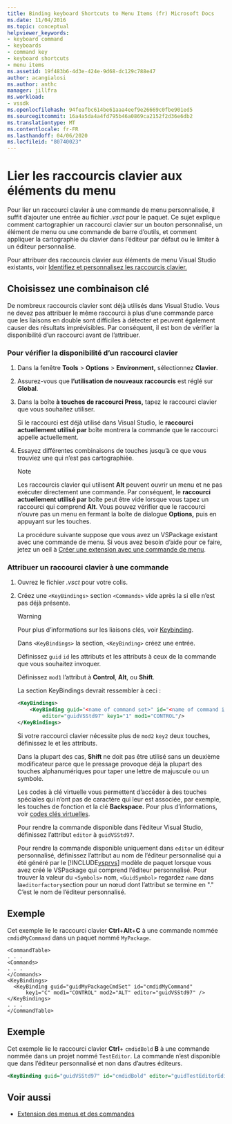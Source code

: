 ```yaml
---
title: Binding keyboard Shortcuts to Menu Items (fr) Microsoft Docs
ms.date: 11/04/2016
ms.topic: conceptual
helpviewer_keywords:
- keyboard command
- keyboards
- command key
- keyboard shortcuts
- menu items
ms.assetid: 19f483b6-4d3e-424e-9d68-dc129c788e47
author: acangialosi
ms.author: anthc
manager: jillfra
ms.workload:
- vssdk
ms.openlocfilehash: 94feafbc614be61aaa4eef9e26669c0fbe901ed5
ms.sourcegitcommit: 16a4a5da4a4fd795b46a0869ca2152f2d36e6db2
ms.translationtype: MT
ms.contentlocale: fr-FR
ms.lasthandoff: 04/06/2020
ms.locfileid: "80740023"
---
```

# <a name="bind-keyboard-shortcuts-to-menu-items"></a>Lier les raccourcis clavier aux éléments du menu
Pour lier un raccourci clavier à une commande de menu personnalisée, il suffit d’ajouter une entrée au fichier *.vsct* pour le paquet. Ce sujet explique comment cartographier un raccourci clavier sur un bouton personnalisé, un élément de menu ou une commande de barre d’outils, et comment appliquer la cartographie du clavier dans l’éditeur par défaut ou le limiter à un éditeur personnalisé.

 Pour attribuer des raccourcis clavier aux éléments de menu Visual Studio existants, voir [Identifiez et personnalisez les raccourcis clavier.](../ide/identifying-and-customizing-keyboard-shortcuts-in-visual-studio.md)

## <a name="choose-a-key-combination"></a>Choisissez une combinaison clé
 De nombreux raccourcis clavier sont déjà utilisés dans Visual Studio. Vous ne devez pas attribuer le même raccourci à plus d’une commande parce que les liaisons en double sont difficiles à détecter et peuvent également causer des résultats imprévisibles. Par conséquent, il est bon de vérifier la disponibilité d’un raccourci avant de l’attribuer.

### <a name="to-verify-the-availability-of-a-keyboard-shortcut"></a>Pour vérifier la disponibilité d’un raccourci clavier

1. Dans la fenêtre **Tools** > **Options** > **Environment,** sélectionnez **Clavier**.

2. Assurez-vous que **l’utilisation de nouveaux raccourcis** est réglé sur **Global**.

3. Dans la boîte **à touches de raccourci Press,** tapez le raccourci clavier que vous souhaitez utiliser.

    Si le raccourci est déjà utilisé dans Visual Studio, le **raccourci actuellement utilisé par** boîte montrera la commande que le raccourci appelle actuellement.

4. Essayez différentes combinaisons de touches jusqu’à ce que vous trouviez une qui n’est pas cartographiée.

   > [!NOTE]
   > Les raccourcis clavier qui utilisent **Alt** peuvent ouvrir un menu et ne pas exécuter directement une commande. Par conséquent, le **raccourci actuellement utilisé par** boîte peut être vide lorsque vous tapez un raccourci qui comprend **Alt**. Vous pouvez vérifier que le raccourci n’ouvre pas un menu en fermant la boîte de dialogue **Options,** puis en appuyant sur les touches.

   La procédure suivante suppose que vous avez un VSPackage existant avec une commande de menu. Si vous avez besoin d’aide pour ce faire, jetez un oeil à [Créer une extension avec une commande de menu](../extensibility/creating-an-extension-with-a-menu-command.md).

### <a name="to-assign-a-keyboard-shortcut-to-a-command"></a>Attribuer un raccourci clavier à une commande

1. Ouvrez le fichier *.vsct* pour votre colis.

2. Créez une `<KeyBindings>` section `<Commands>` vide après la si elle n’est pas déjà présente.

   > [!WARNING]
   > Pour plus d’informations sur les liaisons clés, voir [Keybinding](../extensibility/keybinding-element.md).

    Dans `<KeyBindings>` la section, `<KeyBinding>` créez une entrée.

    Définissez `guid` `id` les attributs et les attributs à ceux de la commande que vous souhaitez invoquer.

    Définissez `mod1` l’attribut à **Control**, **Alt**, ou **Shift**.

    La section KeyBindings devrait ressembler à ceci :

   ```xml
   <KeyBindings>
       <KeyBinding guid="<name of command set>" id="<name of command id>"
           editor="guidVSStd97" key1="1" mod1="CONTROL"/>
   </KeyBindings>

   ```

   Si votre raccourci clavier nécessite plus de `mod2` `key2` deux touches, définissez le et les attributs.

   Dans la plupart des cas, **Shift** ne doit pas être utilisé sans un deuxième modificateur parce que le pressage provoque déjà la plupart des touches alphanumériques pour taper une lettre de majuscule ou un symbole.

   Les codes à clé virtuelle vous permettent d’accéder à des touches spéciales qui n’ont pas de caractère qui leur est associée, par exemple, les touches de fonction et la clé **Backspace.** Pour plus d’informations, voir [codes clés virtuelles](/windows/desktop/inputdev/virtual-key-codes).

   Pour rendre la commande disponible dans l’éditeur Visual Studio, définissez l’attribut `editor` à `guidVSStd97`.

   Pour rendre la commande disponible uniquement dans `editor` un éditeur personnalisé, définissez l’attribut au nom de l’éditeur personnalisé qui a été généré par le [!INCLUDE[vsprvs](../code-quality/includes/vsprvs_md.md)] modèle de paquet lorsque vous avez créé le VSPackage qui comprend l’éditeur personnalisé. Pour trouver la valeur du `<Symbols>` nom, `<GuidSymbol>` regardez `name` dans la`editorfactory`section pour un nœud dont l’attribut se termine en "." C’est le nom de l’éditeur personnalisé.

## <a name="example"></a>Exemple
 Cet exemple lie le raccourci clavier **Ctrl**+**Alt**+**C** à une commande nommée `cmdidMyCommand` dans un paquet nommé `MyPackage`.

```
<CommandTable>
. . .
<Commands>
. . .
</Commands>
<KeyBindings>
  <KeyBinding guid="guidMyPackageCmdSet" id="cmdidMyCommand"
      key1="C" mod1="CONTROL" mod2="ALT" editor="guidVSStd97" />
</KeyBindings>
. . .
</CommandTable>
```

## <a name="example"></a>Exemple
 Cet exemple lie le raccourci clavier **Ctrl**+ `cmdidBold` **B** à une commande nommée dans un projet nommé `TestEditor`. La commande n’est disponible que dans l’éditeur personnalisé et non dans d’autres éditeurs.

```xml
<KeyBinding guid="guidVSStd97" id="cmdidBold" editor="guidTestEditorEditorFactory" key1="B" mod1="Control" />
```

## <a name="see-also"></a>Voir aussi
- [Extension des menus et des commandes](../extensibility/extending-menus-and-commands.md)
